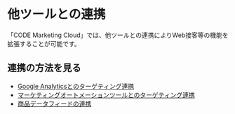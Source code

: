 # 他ツールとの連携

「CODE Marketing Cloud」では、他ツールとの連携によりWeb接客等の機能を拡張することが可能です。

## 連携の方法を見る

- [Google Analyticsとのターゲティング連携](./google-analytics/)
- [マーケティングオートメーションツールとのターゲティング連携](./item-datafeed/)
- [商品データフィードの連携](./marketing-automation/)
